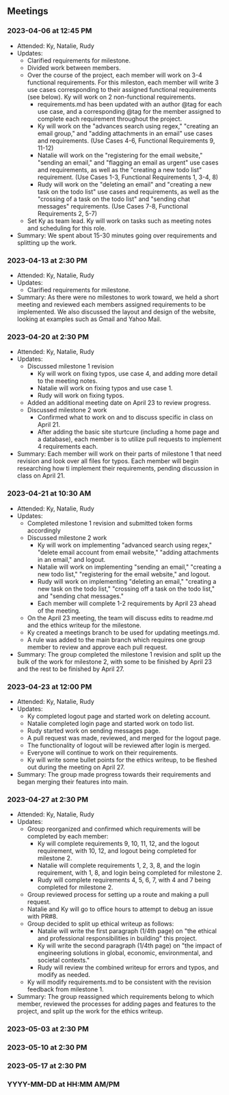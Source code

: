 ## Meetings

### 2023-04-06 at 12:45 PM
- Attended: Ky, Natalie, Rudy
- Updates:
  - Clarified requirements for milestone.
  - Divided work between members.
  - Over the course of the project, each member will work on 3-4 functional requirements. For this mileston, each member will write 3 use cases corresponding to their assigned functional requirements (see below). Ky will work on 2 non-functional requirements.
	- requirements.md has been updated with an author @tag for each use case, and a corresponding @tag for the member assigned to complete each requirement throughout the project.
    - Ky will work on the "advances search using regex," "creating an email group," and "adding attachments in an email" use cases and requirements. (Use Cases 4-6, Functional Requirements 9, 11-12)
    - Natalie will work on the "registering for the email website," "sending an email," and "flagging an email as urgent" use cases and requirements, as well as the "creating a new todo list" requirement. (Use Cases 1-3, Functional Requirements 1, 3-4, 8)
    - Rudy will work on the "deleting an email" and "creating a new task on the todo list" use cases and requirements, as well as the "crossing of a task on the todo list" and "sending chat messages" requirements. (Use Cases 7-8, Functional Requirements 2, 5-7)
  - Set Ky as team lead. Ky will work on tasks such as meeting notes and scheduling for this role.
- Summary: We spent about 15-30 minutes going over requirements and splitting up the work.

### 2023-04-13 at 2:30 PM
- Attended: Ky, Natalie, Rudy
- Updates:
  - Clarified requirements for milestone.
- Summary: As there were no milestones to work toward, we held a short meeting and reviewed each members assigned requirements to be implemented. We also discussed the layout and design of the website, looking at examples such as Gmail and Yahoo Mail.

### 2023-04-20 at 2:30 PM
- Attended: Ky, Natalie, Rudy
- Updates:
  - Discussed milestone 1 revision
	- Ky will work on fixing typos, use case 4, and adding more detail to the meeting notes.
	- Natalie will work on fixing typos and use case 1.
	- Rudy will work on fixing typos.
  - Added an additional meeting date on April 23 to review progress.
  - Discussed milestone 2 work
    - Confirmed what to work on and to discuss specific in class on April 21.
    - After adding the basic site sturtcure (including a home page and a database), each member is to utilize pull requests to implement 4 requirements each.
- Summary: Each member will work on their parts of milestone 1 that need revision and look over all files for typos. Each member will begin researching how ti implement their requirements, pending discussion in class on April 21.

### 2023-04-21 at 10:30 AM
- Attended: Ky, Natalie, Rudy
- Updates:
  - Completed milestone 1 revision and submitted token forms accordingly
  - Discussed milestone 2 work
    - Ky will work on implementing "advanced search using regex," "delete email account from email website," "adding attachments in an email," and logout.
    - Natalie will work on implementing "sending an email," "creating a new todo list," "registering for the email website," and logout.
    - Rudy will work on implementing "deleting an email," "creating a new task on the todo list," "crossing off a task on the todo list," and "sending chat messages."
    - Each member will complete 1-2 requirements by April 23 ahead of the meeting.
  - On the April 23 meeting, the team will discuss edits to readme.md and the ethics writeup for the milestone.
  - Ky created a meetings branch to be used for updating meetings.md.
  - A rule was added to the main branch which requires one group member to review and approve each pull request.
- Summary: The group completed the milestone 1 revision and split up the bulk of the work for milestone 2, with some to be finished by April 23 and the rest to be finished by April 27.

### 2023-04-23 at 12:00 PM
- Attended: Ky, Natalie, Rudy
- Updates:
  - Ky completed logout page and started work on deleting account.
  - Natalie completed login page and started work on todo list.
  - Rudy started work on sending messages page.
  - A pull request was made, reviewed, and merged for the logout page.
  - The functionality of logout will be reviewed after login is merged.
  - Everyone will continue to work on their requirements.
  - Ky will write some bullet points for the ethics writeup, to be fleshed out during the meeting on April 27.
- Summary: The group made progress towards their requirements and began merging their features into main.

### 2023-04-27 at 2:30 PM
- Attended: Ky, Natalie, Rudy
- Updates:
  - Group reorganized and confirmed which requirements will be completed by each member:
    - Ky will complete requirements 9, 10, 11, 12, and the logout requirement, with 10, 12, and logout being completed for milestone 2.
    - Natalie will complete requirements 1, 2, 3, 8, and the login requirement, with 1, 8, and login being completed for milestone 2.
    - Rudy will complete requirements 4, 5, 6, 7, with 4 and 7 being completed for milestone 2.
  - Group reviewed process for setting up a route and making a pull request.
  - Natalie and Ky will go to office hours to attempt to debug an issue with PR#8.
  - Group decided to split up ethical writeup as follows:
  	- Natalie will write the first paragraph (1/4th page) on "the ethical and professional responsibilities in building" this project.
  	- Ky will write the second paragraph (1/4th page) on "the impact of engineering solutions in global, economic, environmental, and societal contexts."
  	- Rudy will review the combined writeup for errors and typos, and modify as needed.
  - Ky will modify requirements.md to be consistent with the revision feedback from milestone 1.
- Summary: The group reassigned which requirements belong to which member, reviewed the processes for adding pages and features to the project, and split up the work for the ethics writeup.

### 2023-05-03 at 2:30 PM

### 2023-05-10 at 2:30 PM

### 2023-05-17 at 2:30 PM

### YYYY-MM-DD at HH:MM AM/PM
